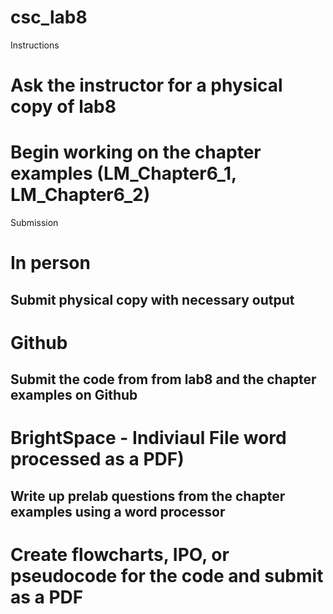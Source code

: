 # csc_lab8

Instructions
# Ask the instructor for a physical copy of lab8
# Begin working on the chapter examples (LM_Chapter6_1, LM_Chapter6_2)

Submission
# In person
## Submit physical copy with necessary output
# Github
## Submit the code from from lab8 and the chapter examples on Github
# BrightSpace - Indiviaul File word processed as a PDF)
## Write up prelab questions from the chapter examples using a word processor
# Create flowcharts, IPO, or pseudocode for the code and submit as a PDF
